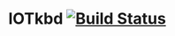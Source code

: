 # IOTkbd [![Build Status](https://travis-ci.org/AxelStrem/IOTkbd.svg?branch=master)](https://travis-ci.org/AxelStrem/IOTkbd)
